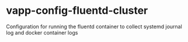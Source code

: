 # vapp-config-fluentd-cluster
Configuration for running the fluentd container to collect systemd journal log and docker container logs
